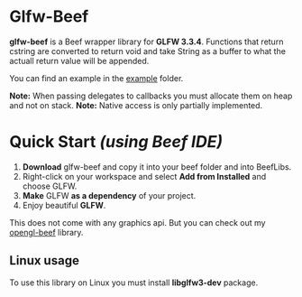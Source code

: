 # Glfw-Beef
**glfw-beef** is a Beef wrapper library for **GLFW 3.3.4**. Functions that return cstring are converted to return void and take String as a buffer to what the actuall return value will be appended.

You can find an example in the [example](https://github.com/MineGame159/glfw-beef/tree/master/example) folder.

**Note:** When passing delegates to callbacks you must allocate them on heap and not on stack.
**Note:** Native access is only partially implemented.

# Quick Start *(using Beef IDE)*
1. **Download** glfw-beef and copy it into your beef folder and into BeefLibs.
2. Right-click on your workspace and select **Add from Installed** and choose GLFW.
3. **Make** GLFW **as a dependency** of your project.
4. Enjoy beautiful **GLFW**.

This does not come with any graphics api. But you can check out my [opengl-beef](https://github.com/MineGame159/opengl-beef) library.

## Linux usage

To use this library on Linux you must install **libglfw3-dev** package.